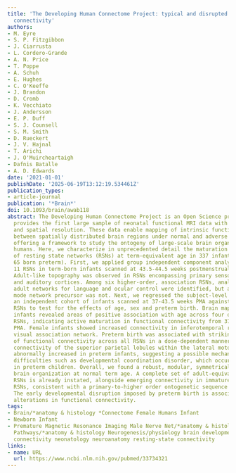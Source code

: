 ```yaml
---
title: 'The Developing Human Connectome Project: typical and disrupted perinatal functional
  connectivity'
authors:
- M. Eyre
- S. P. Fitzgibbon
- J. Ciarrusta
- L. Cordero-Grande
- A. N. Price
- T. Poppe
- A. Schuh
- E. Hughes
- C. O'Keeffe
- J. Brandon
- D. Cromb
- K. Vecchiato
- J. Andersson
- E. P. Duff
- S. J. Counsell
- S. M. Smith
- D. Rueckert
- J. V. Hajnal
- T. Arichi
- J. O'Muircheartaigh
- Dafnis Batalle
- A. D. Edwards
date: '2021-01-01'
publishDate: '2025-06-19T13:12:19.534461Z'
publication_types:
- article-journal
publication: '*Brain*'
doi: 10.1093/brain/awab118
abstract: The Developing Human Connectome Project is an Open Science project that
  provides the first large sample of neonatal functional MRI data with high temporal
  and spatial resolution. These data enable mapping of intrinsic functional connectivity
  between spatially distributed brain regions under normal and adverse perinatal circumstances,
  offering a framework to study the ontogeny of large-scale brain organization in
  humans. Here, we characterize in unprecedented detail the maturation and integrity
  of resting state networks (RSNs) at term-equivalent age in 337 infants (including
  65 born preterm). First, we applied group independent component analysis to define
  11 RSNs in term-born infants scanned at 43.5-44.5 weeks postmenstrual age (PMA).
  Adult-like topography was observed in RSNs encompassing primary sensorimotor, visual
  and auditory cortices. Among six higher-order, association RSNs, analogues of the
  adult networks for language and ocular control were identified, but a complete default
  mode network precursor was not. Next, we regressed the subject-level datasets from
  an independent cohort of infants scanned at 37-43.5 weeks PMA against the group-level
  RSNs to test for the effects of age, sex and preterm birth. Brain mapping in term-born
  infants revealed areas of positive association with age across four of six association
  RSNs, indicating active maturation in functional connectivity from 37 to 43.5 weeks
  PMA. Female infants showed increased connectivity in inferotemporal regions of the
  visual association network. Preterm birth was associated with striking impairments
  of functional connectivity across all RSNs in a dose-dependent manner; conversely,
  connectivity of the superior parietal lobules within the lateral motor network was
  abnormally increased in preterm infants, suggesting a possible mechanism for specific
  difficulties such as developmental coordination disorder, which occur frequently
  in preterm children. Overall, we found a robust, modular, symmetrical functional
  brain organization at normal term age. A complete set of adult-equivalent primary
  RSNs is already instated, alongside emerging connectivity in immature association
  RSNs, consistent with a primary-to-higher order ontogenetic sequence of brain development.
  The early developmental disruption imposed by preterm birth is associated with extensive
  alterations in functional connectivity.
tags:
- Brain/*anatomy & histology *Connectome Female Humans Infant
- Newborn Infant
- Premature Magnetic Resonance Imaging Male Nerve Net/*anatomy & histology Neural
  Pathways/*anatomy & histology Neurogenesis/physiology brain development functional
  connectivity neonatology neuroanatomy resting-state connectivity
links:
- name: URL
  url: https://www.ncbi.nlm.nih.gov/pubmed/33734321
---
```

